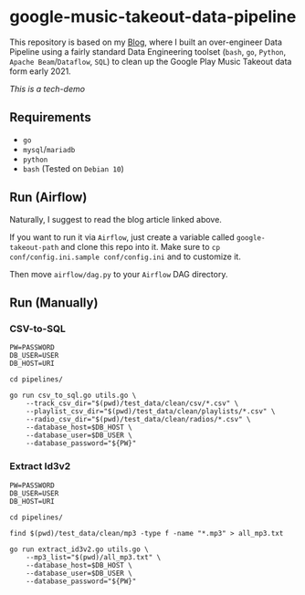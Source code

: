 # google-music-takeout-data-pipeline
This repository is based on my [Blog](https://chollinger.com/blog), where I built an over-engineer Data Pipeline using a fairly standard Data Engineering toolset (`bash`, `go`, `Python`, `Apache Beam`/`Dataflow`, `SQL`) to clean up the Google Play Music Takeout data form early 2021.

*This is a tech-demo*

## Requirements
- `go`
- `mysql`/`mariadb`
- `python`
- `bash` (Tested on `Debian 10`)

## Run (Airflow)
Naturally, I suggest to read the blog article linked above.

If you want to run it via `Airflow`, just create a variable called `google-takeout-path` and clone this repo into it. Make sure to `cp conf/config.ini.sample conf/config.ini` and to customize it.

Then move `airflow/dag.py` to your `Airflow` DAG directory.

## Run (Manually)

### CSV-to-SQL
```
PW=PASSWORD
DB_USER=USER
DB_HOST=URI

cd pipelines/

go run csv_to_sql.go utils.go \
	--track_csv_dir="$(pwd)/test_data/clean/csv/*.csv" \
	--playlist_csv_dir="$(pwd)/test_data/clean/playlists/*.csv" \
	--radio_csv_dir="$(pwd)/test_data/clean/radios/*.csv" \
	--database_host=$DB_HOST \
	--database_user=$DB_USER \
	--database_password="${PW}"
```

### Extract Id3v2
```
PW=PASSWORD
DB_USER=USER
DB_HOST=URI

cd pipelines/

find $(pwd)/test_data/clean/mp3 -type f -name "*.mp3" > all_mp3.txt

go run extract_id3v2.go utils.go \
	--mp3_list="$(pwd)/all_mp3.txt" \
	--database_host=$DB_HOST \
	--database_user=$DB_USER \
	--database_password="${PW}"
```